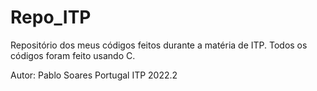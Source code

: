 # Repo_ITP
Repositório dos meus códigos feitos durante a matéria de ITP.
Todos os códigos foram feito usando C.


Autor: Pablo Soares Portugal
ITP 2022.2